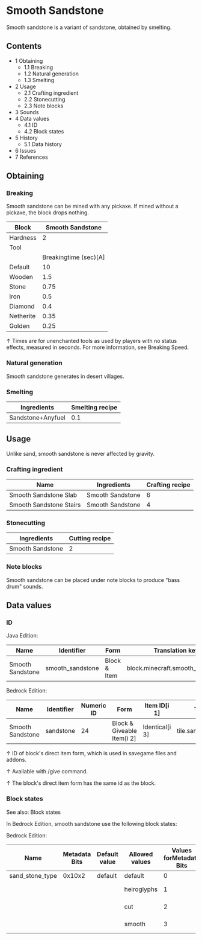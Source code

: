 # Smooth Sandstone
Smooth sandstone is a variant of sandstone, obtained by smelting.

## Contents
- 1 Obtaining
	- 1.1 Breaking
	- 1.2 Natural generation
	- 1.3 Smelting
- 2 Usage
	- 2.1 Crafting ingredient
	- 2.2 Stonecutting
	- 2.3 Note blocks
- 3 Sounds
- 4 Data values
	- 4.1 ID
	- 4.2 Block states
- 5 History
	- 5.1 Data history
- 6 Issues
- 7 References

## Obtaining
### Breaking
Smooth sandstone can be mined with any pickaxe. If mined without a pickaxe, the block drops nothing.

| Block     | Smooth Sandstone      |
|-----------|-----------------------|
| Hardness  | 2                     |
| Tool      |                       |
|           | Breakingtime (sec)[A] |
| Default   | 10                    |
| Wooden    | 1.5                   |
| Stone     | 0.75                  |
| Iron      | 0.5                   |
| Diamond   | 0.4                   |
| Netherite | 0.35                  |
| Golden    | 0.25                  |


↑ Times are for unenchanted tools as used by players with no status effects, measured in seconds. For more information, see Breaking Speed.


### Natural generation
Smooth sandstone generates in desert villages. 

### Smelting
| Ingredients       | Smelting recipe |
|-------------------|-----------------|
| Sandstone+Anyfuel | 0.1             |

## Usage
Unlike sand, smooth sandstone is never affected by gravity.

### Crafting ingredient
| Name                    | Ingredients      | Crafting recipe |
|-------------------------|------------------|-----------------|
| Smooth Sandstone Slab   | Smooth Sandstone | 6               |
| Smooth Sandstone Stairs | Smooth Sandstone | 4               |

### Stonecutting
| Ingredients      | Cutting recipe |
|------------------|----------------|
| Smooth Sandstone | 2              |

### Note blocks
Smooth sandstone can be placed under note blocks to produce "bass drum" sounds.

## Data values
### ID
Java Edition:

| Name             | Identifier       | Form         | Translation key                  |
|------------------|------------------|--------------|----------------------------------|
| Smooth Sandstone | smooth_sandstone | Block & Item | block.minecraft.smooth_sandstone |

Bedrock Edition:

| Name             | Identifier | Numeric ID | Form                       | Item ID[i 1]   | Translation key            |
|------------------|------------|------------|----------------------------|----------------|----------------------------|
| Smooth Sandstone | sandstone  | 24         | Block & Giveable Item[i 2] | Identical[i 3] | tile.sandstone.smooth.name |


↑ ID of block's direct item form, which is used in savegame files and addons.

↑ Available with /give command.

↑ The block's direct item form has the same id as the block.


### Block states
See also: Block states

In Bedrock Edition, smooth sandstone use the following block states:

Bedrock Edition:

| Name            | Metadata Bits | Default value | Allowed values | Values forMetadata Bits | Description        |
|-----------------|---------------|---------------|----------------|-------------------------|--------------------|
| sand_stone_type | 0x10x2        | default       | default        | 0                       | Sandstone          |
|                 |               |               | heiroglyphs    | 1                       | Chiseled Sandstone |
|                 |               |               | cut            | 2                       | Cut Sandstone      |
|                 |               |               | smooth         | 3                       | Smooth Sandstone   |



